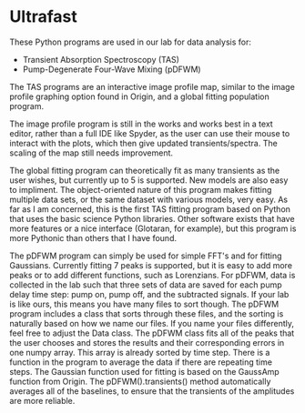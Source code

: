 # Ultrafast

These Python programs are used in our lab for data analysis for:
- Transient Absorption Spectroscopy (TAS)
- Pump-Degenerate Four-Wave Mixing (pDFWM)

The TAS programs are an interactive image profile map, similar to the image profile graphing option found in Origin, and a global fitting population program.

The image profile program is still in the works and works best in a text editor, rather than a full IDE like Spyder, as the user can use their mouse to interact with the plots, which then give updated transients/spectra. The scaling of the map still needs improvement.

The global fitting program can theoretically fit as many transients as the user wishes, but currently up to 5 is supported. New models are also easy to impliment.
The object-oriented nature of this program makes fitting multiple data sets, or the same dataset with various models, very easy.
As far as I am concerned, this is the first TAS fitting program based on Python that uses the basic science Python libraries.
Other software exists that have more features or a nice interface (Glotaran, for example), but this program is more Pythonic than others that I have found.

The pDFWM program can simply be used for simple FFT's and for fitting Gaussians. Currently fitting 7 peaks is supported, but it is easy to add more peaks or to add different functions, such as Lorenzians.
For pDFWM, data is collected in the lab such that three sets of data are saved for each pump delay time step: pump on, pump off, and the subtracted signals. If your lab is like ours, this means you have many files to sort though.
The pDFWM program includes a class that sorts through these files, and the sorting is naturally based on how we name our files. If you name your files differently, feel free to adjust the Data class.
The pDFWM class fits all of the peaks that the user chooses and stores the results and their corresponding errors in one numpy array. This array is already sorted by time step. There is a function in the program to average the data if there are repeating time steps.
The Gaussian function used for fitting is based on the GaussAmp function from Origin. The pDFWM().transients() method automatically averages all of the baselines, to ensure that the transients of the amplitudes are more reliable.

